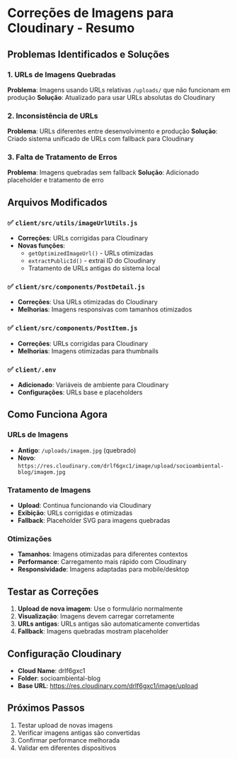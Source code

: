 # Correções de Imagens para Cloudinary - Resumo

## Problemas Identificados e Soluções

### 1. URLs de Imagens Quebradas
**Problema**: Imagens usando URLs relativas `/uploads/` que não funcionam em produção
**Solução**: Atualizado para usar URLs absolutas do Cloudinary

### 2. Inconsistência de URLs
**Problema**: URLs diferentes entre desenvolvimento e produção
**Solução**: Criado sistema unificado de URLs com fallback para Cloudinary

### 3. Falta de Tratamento de Erros
**Problema**: Imagens quebradas sem fallback
**Solução**: Adicionado placeholder e tratamento de erro

## Arquivos Modificados

### ✅ `client/src/utils/imageUrlUtils.js`
- **Correções**: URLs corrigidas para Cloudinary
- **Novas funções**: 
  - `getOptimizedImageUrl()` - URLs otimizadas
  - `extractPublicId()` - extrai ID do Cloudinary
  - Tratamento de URLs antigas do sistema local

### ✅ `client/src/components/PostDetail.js`
- **Correções**: Usa URLs otimizadas do Cloudinary
- **Melhorias**: Imagens responsivas com tamanhos otimizados

### ✅ `client/src/components/PostItem.js`
- **Correções**: URLs corrigidas para Cloudinary
- **Melhorias**: Imagens otimizadas para thumbnails

### ✅ `client/.env`
- **Adicionado**: Variáveis de ambiente para Cloudinary
- **Configurações**: URLs base e placeholders

## Como Funciona Agora

### URLs de Imagens
- **Antigo**: `/uploads/imagem.jpg` (quebrado)
- **Novo**: `https://res.cloudinary.com/drlf6gxc1/image/upload/socioambiental-blog/imagem.jpg`

### Tratamento de Imagens
- **Upload**: Continua funcionando via Cloudinary
- **Exibição**: URLs corrigidas e otimizadas
- **Fallback**: Placeholder SVG para imagens quebradas

### Otimizações
- **Tamanhos**: Imagens otimizadas para diferentes contextos
- **Performance**: Carregamento mais rápido com Cloudinary
- **Responsividade**: Imagens adaptadas para mobile/desktop

## Testar as Correções

1. **Upload de nova imagem**: Use o formulário normalmente
2. **Visualização**: Imagens devem carregar corretamente
3. **URLs antigas**: URLs antigas são automaticamente convertidas
4. **Fallback**: Imagens quebradas mostram placeholder

## Configuração Cloudinary

- **Cloud Name**: drlf6gxc1
- **Folder**: socioambiental-blog
- **Base URL**: https://res.cloudinary.com/drlf6gxc1/image/upload

## Próximos Passos

1. Testar upload de novas imagens
2. Verificar imagens antigas são convertidas
3. Confirmar performance melhorada
4. Validar em diferentes dispositivos
